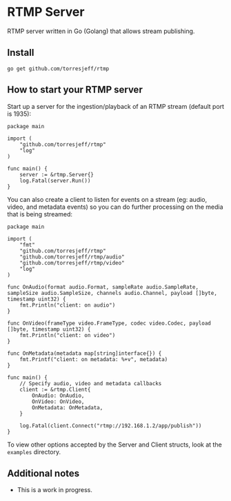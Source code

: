 # RTMP Server
RTMP server written in Go (Golang) that allows stream publishing.

## Install
`go get github.com/torresjeff/rtmp`

## How to start your RTMP server
Start up a server for the ingestion/playback of an RTMP stream (default port is 1935):

```
package main

import (
	"github.com/torresjeff/rtmp"
	"log"
)

func main() {
	server := &rtmp.Server{}
	log.Fatal(server.Run())
}
```

You can also create a client to listen for events on a stream (eg: audio, video, and metadata events) so you can do further processing on the media that is being streamed:
```
package main

import (
	"fmt"
	"github.com/torresjeff/rtmp"
	"github.com/torresjeff/rtmp/audio"
	"github.com/torresjeff/rtmp/video"
	"log"
)

func OnAudio(format audio.Format, sampleRate audio.SampleRate, sampleSize audio.SampleSize, channels audio.Channel, payload []byte, timestamp uint32) {
	fmt.Println("client: on audio")
}

func OnVideo(frameType video.FrameType, codec video.Codec, payload []byte, timestamp uint32) {
	fmt.Println("client: on video")
}

func OnMetadata(metadata map[string]interface{}) {
	fmt.Printf("client: on metadata: %+v", metadata) 
}

func main() {
	// Specify audio, video and metadata callbacks
	client := &rtmp.Client{
		OnAudio: OnAudio,
		OnVideo: OnVideo,
		OnMetadata: OnMetadata,
	}

	log.Fatal(client.Connect("rtmp://192.168.1.2/app/publish"))
}
```

To view other options accepted by the Server and Client structs, look at the `examples` directory.
## Additional notes
- This is a work in progress. 
